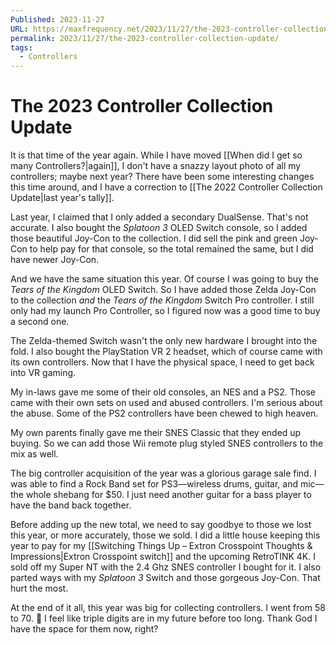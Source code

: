 ```yaml
---
Published: 2023-11-27
URL: https://maxfrequency.net/2023/11/27/the-2023-controller-collection-update/
permalink: 2023/11/27/the-2023-controller-collection-update/
tags:
  - Controllers
---
```

# The 2023 Controller Collection Update

It is that time of the year again. While I have moved [[When did I get so many Controllers?|again]], I don't have a snazzy layout photo of all my controllers; maybe next year? There have been some interesting changes this time around, and I have a correction to [[The 2022 Controller Collection Update|last year's tally]]. 

Last year, I claimed that I only added a secondary DualSense. That's not accurate. I also bought the *Splatoon 3* OLED Switch console, so I added those beautiful Joy-Con to the collection. I did sell the pink and green Joy-Con to help pay for that console, so the total remained the same, but I did have newer Joy-Con.

And we have the same situation this year. Of course I was going to buy the *Tears of the Kingdom* OLED Switch. So I have added those Zelda Joy-Con to the collection *and* the *Tears of the Kingdom* Switch Pro controller. I still only had my launch Pro Controller, so I figured now was a good time to buy a second one.

The Zelda-themed Switch wasn't the only new hardware I brought into the fold. I also bought the PlayStation VR 2 headset, which of course came with its own controllers. Now that I have the physical space, I need to get back into VR gaming.

My in-laws gave me some of their old consoles, an NES and a PS2. Those came with their own sets on used and abused controllers. I'm serious about the abuse. Some of the PS2 controllers have been chewed to high heaven. 

My own parents finally gave me their SNES Classic that they ended up buying. So we can add those Wii remote plug styled SNES controllers to the mix as well.

The big controller acquisition of the year was a glorious garage sale find. I was able to find a Rock Band set for PS3—wireless drums, guitar, and mic—the whole shebang for $50. I just need another guitar for a bass player to have the band back together. 

Before adding up the new total, we need to say goodbye to those we lost this year, or more accurately, those we sold. I did a little house keeping this year to pay for my [[Switching Things Up – Extron Crosspoint Thoughts & Impressions|Extron Crosspoint switch]] and the upcoming RetroTINK 4K. I sold off my Super NT with the 2.4 Ghz SNES controller I bought for it. I also parted ways with my *Splatoon 3* Switch and those gorgeous Joy-Con. That hurt the most.

At the end of it all, this year was big for collecting controllers. I went from 58 to 70. 😬 I feel like triple digits are in my future before too long. Thank God I have the space for them now, right?